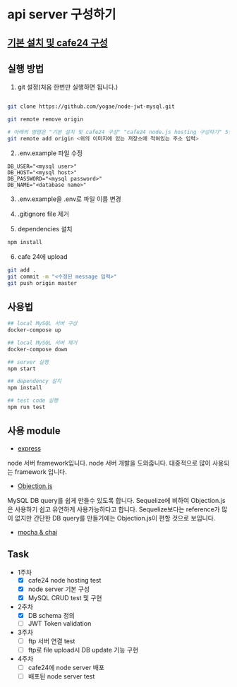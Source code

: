 # api server 구성하기

## [기본 설치 및 cafe24 구성](https://github.com/yogae/cafe24-node-base-setting.git)

## 실행 방법

1. git 설정(처음 한번만 실행하면 됩니다.)

```bash

git clone https://github.com/yogae/node-jwt-mysql.git

git remote remove origin

# 아래의 명령은 "기본 설치 및 cafe24 구성" "cafe24 node.js hosting 구성하기" 5번 "cafe24 git 설정"에서 저정소의 주소를 입력하시면 됩니다.(입력 시 주소 앞에 있는 git이라는 단어는 빼고 입력합니다.)
git remote add origin <위의 이미지에 있는 저장소에 적혀있는 주소 입력>
``` 

2. .env.example 파일 수정

```
DB_USER="<mysql user>"
DB_HOST="<mysql host>"
DB_PASSWORD="<mysql password>"
DB_NAME="<database name>"
```

3. .env.example을 .env로 파일 이름 변경

4. .gitignore file 제거

5. dependencies 설치

``` bash
npm install
```
6. cafe 24에 upload

``` bash
git add .
git commit -m "<수정된 message 입력>"
git push origin master
```

## 사용법

```bash
## local MySQL 서버 구성
docker-compose up

## local MySQL 서버 제거
docker-compose down

## server 실행
npm start

## dependency 설치
npm install

## test code 실행
npm run test
```

## 사용 module

- [express](https://expressjs.com/ko/)

node 서버 framework입니다. node 서버 개발을 도와줍니다. 대중적으로 많이 사용되는 framework 입니다.

- [Objection.js](https://vincit.github.io/objection.js/)

MySQL DB query를 쉽게 만들수 있도록 합니다. Sequelize에 비하여 Objection.js은 사용하기 쉽고 유연하게 사용가능하다고 합니다.
Sequelize보다는 reference가 많이 없지만 간단한 DB query를 만들기에는 Objection.js이 편할 것으로 보입니다.

- [mocha & chai]()

## Task

- 1주차
    - [x] cafe24 node hosting test
    - [x] node server 기본 구성
    - [x] MySQL CRUD test 및 구현
- 2주차
    - [x] DB schema 정의
    - [ ] JWT Token validation
- 3주차
    - [ ] ftp 서버 연결 test
    - [ ] ftp로 file upload시 DB update 기능 구현
- 4주차
    - [ ] cafe24에 node server 배포
    - [ ] 배포된 node server test
